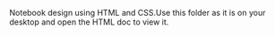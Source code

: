 Notebook design using HTML and CSS.Use this folder as it is on your desktop and open the HTML doc to view it.

